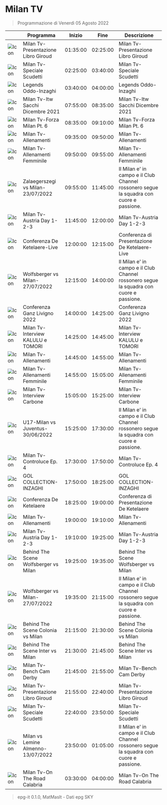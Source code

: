 # Milan TV
> Programmazione di Venerdì 05 Agosto 2022

||Programma|Inizio|Fine|Descrizione|
|---|---|---|---|---|
|![Icon](https://guidatv.sky.it/uuid/SportCalcio_Cover_JgZRMKTlp.png)|Milan Tv-Presentazione Libro Giroud|01:35:00|02:25:00|Milan Tv-Presentazione Libro Giroud
|![Icon](https://guidatv.sky.it/uuid/SportCalcio_Cover_JgZRMKTlp.png)|Milan Tv-Speciale Scudetti|02:25:00|03:40:00|Milan Tv-Speciale Scudetti
|![Icon](https://guidatv.sky.it/uuid/SportCalcio_Cover_JgZRMKTlp.png)|Legends Oddo-Inzaghi|03:40:00|04:00:00|Legends Oddo-Inzaghi
|![Icon](https://guidatv.sky.it/uuid/SportCalcio_Cover_JgZRMKTlp.png)|Milan Tv-Itw Sacchi Dicembre 2021|07:55:00|08:35:00|Milan Tv-Itw Sacchi Dicembre 2021
|![Icon](https://guidatv.sky.it/uuid/SportCalcio_Cover_JgZRMKTlp.png)|Milan Tv-Forza Milan Pt. 6|08:35:00|09:10:00|Milan Tv-Forza Milan Pt. 6
|![Icon](https://guidatv.sky.it/uuid/SportCalcio_Cover_JgZRMKTlp.png)|Milan Tv-Allenamenti|09:35:00|09:50:00|Milan Tv-Allenamenti
|![Icon](https://guidatv.sky.it/uuid/SportCalcio_Cover_JgZRMKTlp.png)|Milan Tv-Allenamenti Femminile|09:50:00|09:55:00|Milan Tv-Allenamenti Femminile
|![Icon](https://guidatv.sky.it/uuid/SportCalcio_Cover_JgZRMKTlp.png)|Zalaegerszegi vs Milan-23/07/2022|09:55:00|11:45:00|Il Milan e&#039; in campo e il Club Channel rossonero segue la squadra con cuore e passione.
|![Icon](https://guidatv.sky.it/uuid/SportCalcio_Cover_JgZRMKTlp.png)|Milan Tv-Austria Day 1-2-3|11:45:00|12:00:00|Milan Tv-Austria Day 1-2-3
|![Icon](https://guidatv.sky.it/uuid/SportCalcio_Cover_JgZRMKTlp.png)|Conferenza De Ketelaere-Live|12:00:00|12:15:00|Conferenza di Presentazione De Ketelaere-Live
|![Icon](https://guidatv.sky.it/uuid/SportCalcio_Cover_JgZRMKTlp.png)|Wolfsberger vs Milan-27/07/2022|12:15:00|14:00:00|Il Milan e&#039; in campo e il Club Channel rossonero segue la squadra con cuore e passione.
|![Icon](https://guidatv.sky.it/uuid/SportCalcio_Cover_JgZRMKTlp.png)|Conferenza Ganz Livigno 2022|14:00:00|14:25:00|Conferenza Ganz Livigno 2022
|![Icon](https://guidatv.sky.it/uuid/SportCalcio_Cover_JgZRMKTlp.png)|Milan Tv-Interview KALULU e TOMORI|14:25:00|14:45:00|Milan Tv-Interview KALULU e TOMORI
|![Icon](https://guidatv.sky.it/uuid/SportCalcio_Cover_JgZRMKTlp.png)|Milan Tv-Allenamenti|14:45:00|14:55:00|Milan Tv-Allenamenti
|![Icon](https://guidatv.sky.it/uuid/SportCalcio_Cover_JgZRMKTlp.png)|Milan Tv-Allenamenti Femminile|14:55:00|15:05:00|Milan Tv-Allenamenti Femminile
|![Icon](https://guidatv.sky.it/uuid/SportCalcio_Cover_JgZRMKTlp.png)|Milan Tv-Interview Carbone|15:05:00|15:25:00|Milan Tv-Interview Carbone
|![Icon](https://guidatv.sky.it/uuid/SportCalcio_Cover_JgZRMKTlp.png)|U17-Milan vs Juventus-30/06/2022|15:25:00|17:30:00|Il Milan e&#039; in campo e il Club Channel rossonero segue la squadra con cuore e passione.
|![Icon](https://guidatv.sky.it/uuid/SportCalcio_Cover_JgZRMKTlp.png)|Milan Tv-Controluce Ep. 4|17:30:00|17:50:00|Milan Tv-Controluce Ep. 4
|![Icon](https://guidatv.sky.it/uuid/SportCalcio_Cover_JgZRMKTlp.png)|GOL COLLECTION-INZAGHI|17:50:00|18:25:00|GOL COLLECTION-INZAGHI
|![Icon](https://guidatv.sky.it/uuid/SportCalcio_Cover_JgZRMKTlp.png)|Conferenza De Ketelaere|18:25:00|19:00:00|Conferenza di Presentazione De Ketelaere
|![Icon](https://guidatv.sky.it/uuid/SportCalcio_Cover_JgZRMKTlp.png)|Milan Tv-Allenamenti|19:00:00|19:10:00|Milan Tv-Allenamenti
|![Icon](https://guidatv.sky.it/uuid/SportCalcio_Cover_JgZRMKTlp.png)|Milan Tv-Austria Day 1-2-3|19:10:00|19:25:00|Milan Tv-Austria Day 1-2-3
|![Icon](https://guidatv.sky.it/uuid/SportCalcio_Cover_JgZRMKTlp.png)|Behind The Scene Wolfsberger vs Milan|19:25:00|19:35:00|Behind The Scene Wolfsberger vs Milan
|![Icon](https://guidatv.sky.it/uuid/SportCalcio_Cover_JgZRMKTlp.png)|Wolfsberger vs Milan-27/07/2022|19:35:00|21:15:00|Il Milan e&#039; in campo e il Club Channel rossonero segue la squadra con cuore e passione.
|![Icon](https://guidatv.sky.it/uuid/SportCalcio_Cover_JgZRMKTlp.png)|Behind The Scene Colonia vs Milan|21:15:00|21:30:00|Behind The Scene Colonia vs Milan
|![Icon](https://guidatv.sky.it/uuid/SportCalcio_Cover_JgZRMKTlp.png)|Behind The Scene Inter vs Milan|21:30:00|21:45:00|Behind The Scene Inter vs Milan
|![Icon](https://guidatv.sky.it/uuid/SportCalcio_Cover_JgZRMKTlp.png)|Milan Tv-Bench Cam Derby|21:45:00|21:55:00|Milan Tv-Bench Cam Derby
|![Icon](https://guidatv.sky.it/uuid/SportCalcio_Cover_JgZRMKTlp.png)|Milan Tv-Presentazione Libro Giroud|21:55:00|22:40:00|Milan Tv-Presentazione Libro Giroud
|![Icon](https://guidatv.sky.it/uuid/SportCalcio_Cover_JgZRMKTlp.png)|Milan Tv-Speciale Scudetti|22:40:00|23:50:00|Milan Tv-Speciale Scudetti
|![Icon](https://guidatv.sky.it/uuid/SportCalcio_Cover_JgZRMKTlp.png)|Milan vs Lemine Almenno-13/07/2022|23:50:00|01:05:00|Il Milan e&#039; in campo e il Club Channel rossonero segue la squadra con cuore e passione.
|![Icon](https://guidatv.sky.it/uuid/SportCalcio_Cover_JgZRMKTlp.png)|Milan Tv-On The Road Calabria|03:30:00|04:00:00|Milan Tv-On The Road Calabria



 > epg-it 0.1.0, MatMasIt - Dati epg SKY
